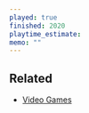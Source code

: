 ```yaml
---
played: true
finished: 2020
playtime_estimate:
memo: ""
---
```


## Related
- [Video Games](notes/Video%20Games.md)